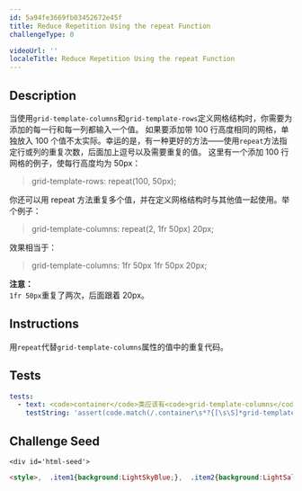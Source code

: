 ```yaml
---
id: 5a94fe3669fb03452672e45f
title: Reduce Repetition Using the repeat Function
challengeType: 0

videoUrl: ''
localeTitle: Reduce Repetition Using the repeat Function
---
```


## Description
<section id='description'>
当使用<code>grid-template-columns</code>和<code>grid-template-rows</code>定义网格结构时，你需要为添加的每一行和每一列都输入一个值。
如果要添加带 100 行高度相同的网格，单独放入 100 个值不太实际。幸运的是，有一种更好的方法——使用<code>repeat</code>方法指定行或列的重复次数，后面加上逗号以及需要重复的值。
这里有一个添加 100 行网格的例子，使每行高度均为 50px：
<blockquote>grid-template-rows: repeat(100, 50px);</blockquote>
你还可以用 repeat 方法重复多个值，并在定义网格结构时与其他值一起使用。举个例子：
<blockquote>grid-template-columns: repeat(2, 1fr 50px) 20px;</blockquote>
效果相当于：
<blockquote>grid-template-columns: 1fr 50px 1fr 50px 20px;</blockquote>
<strong>注意：</strong><br><code>1fr 50px</code>重复了两次，后面跟着 20px。
</section>

## Instructions
<section id='instructions'>
用<code>repeat</code>代替<code>grid-template-columns</code>属性的值中的重复代码。
</section>

## Tests
<section id='tests'>

```yml
tests:
  - text: <code>container</code>类应该有<code>grid-template-columns</code>属性且设置重复 3 列，宽为<code>1fr</code>。
    testString: 'assert(code.match(/.container\s*?{[\s\S]*grid-template-columns\s*?:\s*?repeat\s*?\(\s*?3\s*?,\s*?1fr\s*?\)\s*?;[\s\S]*}/gi), "<code>container</code>类应该有<code>grid-template-columns</code>属性且设置重复 3 列，宽为<code>1fr</code>。");'

```

</section>

## Challenge Seed
<section id='challengeSeed'>

    <div id='html-seed'>
```html
<style>,  .item1{background:LightSkyBlue;},  .item2{background:LightSalmon;},  .item3{background:PaleTurquoise;},  .item4{background:LightPink;},  .item5{background:PaleGreen;},  ,  .container {,    font-size: 40px;,    min-height: 300px;,    width: 100%;,    background: LightGray;,    display: grid;,    /* 请修改本行以下的代码 */,    ,    grid-template-columns: 1fr 1fr 1fr;,    ,    /* 请修改本行以上的代码*/,    grid-template-rows: 1fr 1fr 1fr;,    grid-gap: 10px;,  },</style>,  ,<div class="container">,  <div class="item1">1</div>,  <div class="item2">2</div>,  <div class="item3">3</div>,  <div class="item4">4</div>,  <div class="item5">5</div>,</div>
```





</div>





</section>

              
